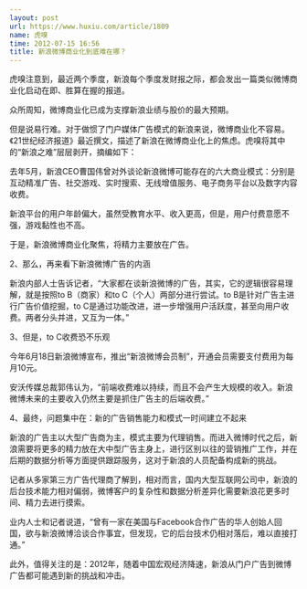 ```yaml
---
layout: post
url: https://www.huxiu.com/article/1809
name: 虎嗅
time: 2012-07-15 16:56
title: 新浪微博商业化到底难在哪？
---
```

虎嗅注意到，最近两个季度，新浪每个季度发财报之际，都会发出一篇类似微博商业化启动在即、胜算在握的报道。

众所周知，微博商业化已成为支撑新浪业绩与股价的最大预期。

但是说易行难。对于做惯了门户媒体广告模式的新浪来说，微博商业化不容易。《21世纪经济报道》最近撰文，描述了新浪在微博商业化上的焦虑。虎嗅将其中的“新浪之难”层层剥开，摘编如下：

去年5月，新浪CEO曹国伟曾对外谈论新浪微博可能存在的六大商业模式：分别是互动精准广告、社交游戏、实时搜索、无线增值服务、电子商务平台以及数字内容收费。

新浪平台的用户年龄偏大，虽然受教育水平、收入更高，但是，用户付费意愿不强，游戏黏性也不高。

于是，新浪微博商业化聚焦，将精力主要放在广告。

2、那么，再来看下新浪微博广告的内涵

新浪内部人士告诉记者，“大家都在谈新浪微博的广告，其实，它的逻辑很容易理解，就是按照to B（商家）和to C（个人）两部分进行尝试。to B是针对广告主进行广告价值挖掘，to C是通过功能改进，进一步增强用户活跃度，甚至向用户收费。两者分头并进，又互为一体。”

3、但是，to C收费恐不乐观

今年6月18日新浪微博宣布，推出“新浪微博会员制”，开通会员需要支付费用为每月10元。

安沃传媒总裁郭伟认为，“前端收费难以持续，而且不会产生大规模的收入。新浪微博未来的主要收入仍然主要是抓住广告主的后端收费。”

4、最终，问题集中在：新的广告销售能力和模式一时间建立不起来

新浪的广告主以大型广告商为主，模式主要为代理销售。而进入微博时代之后，新浪需要将更多的精力放在大中型广告主身上，进行区别以往的营销推广工作，并在后期的数据分析等方面提供跟踪服务，这对于新浪的人员配备构成新的挑战。

记者从多家第三方广告代理商了解到，相对而言，国内大型互联网公司中，新浪的后台技术能力相对偏弱，微博客户的复杂性和数据分析差异化需要新浪花更多时间、精力去进行摸索。

业内人士和记者说道，“曾有一家在美国与Facebook合作广告的华人创始人回国，欲与新浪微博洽谈合作事宜，但发现，它的后台技术仍相对落后，难以直接打通。”

此外，值得关注的是：2012年，随着中国宏观经济降速，新浪从门户广告到微博广告都可能遇到新的挑战和冲击。

